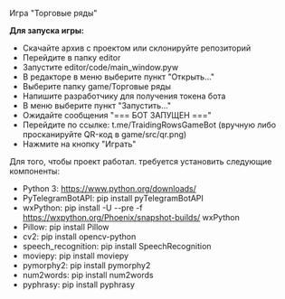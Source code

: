 Игра "Торговые ряды"

**Для запуска игры:**
* Скачайте архив с проектом или склонируйте репозиторий
* Перейдите в папку editor
* Запустите editor/code/main_window.pyw
* В редакторе в меню выберите пункт "Открыть..."
* Выберите папку game/Торговые ряды
* Напишите разработчику для получения токена бота
* В меню выберите пункт "Запустить..."
* Ожидайте сообщения "=== БОТ ЗАПУЩЕН ==="
* Перейдите по ссылке: t.me/TraidingRowsGameBot (вручную либо просканируйте QR-код в game/src/qr.png)
* Нажмите на кнопку "Играть"

Для того, чтобы проект работал. требуется установить следующие компоненты:
* Python 3: https://www.python.org/downloads/
* PyTelegramBotAPI: pip install pyTelegramBotAPI
* wxPython: pip install -U --pre -f https://wxpython.org/Phoenix/snapshot-builds/ wxPython
* Pillow: pip install Pillow
* cv2: pip install opencv-python
* speech_recognition: pip install SpeechRecognition
* moviepy: pip install moviepy
* pymorphy2: pip install pymorphy2
* num2words: pip install num2words
* pyphrasy: pip install pyphrasy
